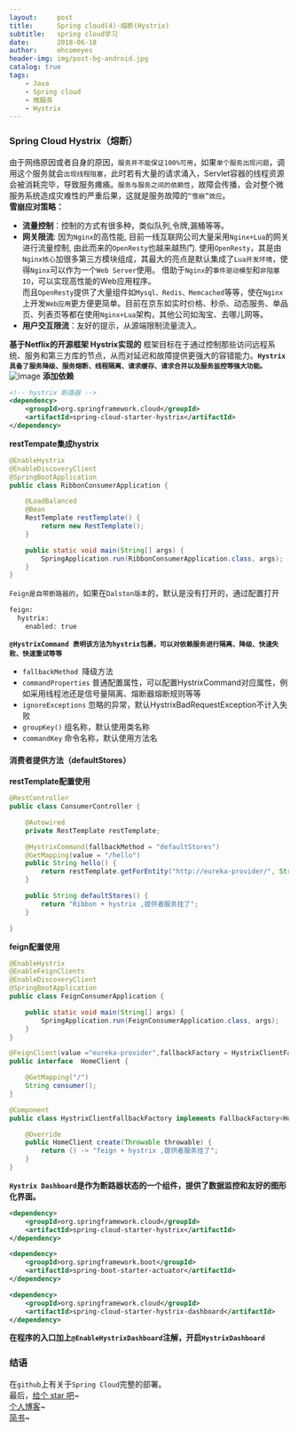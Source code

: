 ```yaml
---
layout:     post
title:      Spring cloud(4)-熔断(Hystrix)
subtitle:   spring cloud学习
date:       2018-06-18
author:     ohcomeyes
header-img: img/post-bg-android.jpg
catalog: true
tags:
    - Java
    - Spring cloud
    - 微服务
    - Hystrix
---
```


### Spring Cloud Hystrix（熔断）
由于网络原因或者自身的原因，`服务并不能保证100%可用`，如果`单个服务出现问题`，调用这个服务就会`出现线程阻塞`，此时若有大量的请求涌入，Servlet容器的线程资源会被消耗完毕，导致服务瘫痪。`服务与服务之间的依赖性`，故障会传播，会对整个微服务系统造成灾难性的严重后果，这就是服务故障的`“雪崩”效应`。  
**雪崩应对策略：**
* **流量控制**：控制的方式有很多种，类似队列,令牌,漏桶等等。
* **网关限流**: 因为`Nginx`的高性能, 目前一线互联网公司大量采用`Nginx+Lua`的网关进行流量控制, 由此而来的`OpenResty`也越来越热门.
使用`OpenResty`，其是由`Nginx核心`加很多第三方模块组成，其最大的亮点是默认集成了`Lua开发环境`，使得`Nginx`可以作为一个`Web Server`使用。
借助于`Nginx`的`事件驱动模型`和`非阻塞IO`，可以实现高性能的Web应用程序。  
而且`OpenResty`提供了大量组件如`Mysql、Redis、Memcached`等等，使在`Nginx`上开发`Web应用`更方便更简单。目前在京东如实时价格、秒杀、动态服务、单品页、列表页等都在使用`Nginx+Lua`架构，其他公司如淘宝、去哪儿网等。
* **用户交互限流**：友好的提示，从源端限制流量流入。

**基于Netflix的开源框架 Hystrix实现的**
框架目标在于通过控制那些访问远程系统、服务和第三方库的节点，从而对延迟和故障提供更强大的容错能力。**`Hystrix具备了服务降级、服务熔断、线程隔离、请求缓存、请求合并以及服务监控等强大功能。`**
![image](http://upload-images.jianshu.io/upload_images/14603910-adeb652597111d5e?imageMogr2/auto-orient/strip%7CimageView2/2/w/1240)
**添加依赖**
```xml
<!-- hystrix 断路器 -->
<dependency>
	<groupId>org.springframework.cloud</groupId>
	<artifactId>spring-cloud-starter-hystrix</artifactId>
</dependency>
```
**restTempate集成hystrix**
```java
@EnableHystrix
@EnableDiscoveryClient
@SpringBootApplication
public class RibbonConsumerApplication {

    @LoadBalanced
    @Bean
    RestTemplate restTemplate() {
        return new RestTemplate();
    }

	public static void main(String[] args) {
		SpringApplication.run(RibbonConsumerApplication.class, args);
	}
}
```
`Feign是自带断路器的`，如果在`Dalston版本`的，默认是没有打开的，通过配置打开
```sh
feign:
  hystrix:
    enabled: true
```
**`@HystrixCommand 表明该方法为hystrix包裹，可以对依赖服务进行隔离、降级、快速失败、快速重试等等`**
* `fallbackMethod `降级方法
* `commandProperties` 普通配置属性，可以配置HystrixCommand对应属性，例如采用线程池还是信号量隔离、熔断器熔断规则等等
* `ignoreExceptions` 忽略的异常，默认HystrixBadRequestException不计入失败
* `groupKey()` 组名称，默认使用类名称
* `commandKey` 命令名称，默认使用方法名

#### 消费者提供方法（defaultStores）
**restTemplate配置使用**
```java
@RestController
public class ConsumerController {

    @Autowired
    private RestTemplate restTemplate;

    @HystrixCommand(fallbackMethod = "defaultStores")
    @GetMapping(value = "/hello")
    public String hello() {
        return restTemplate.getForEntity("http://eureka-provider/", String.class).getBody();
    }

    public String defaultStores() {
        return "Ribbon + hystrix ,提供者服务挂了";
    }

}
```
**feign配置使用**
```java
@EnableHystrix
@EnableFeignClients
@EnableDiscoveryClient
@SpringBootApplication
public class FeignConsumerApplication {

	public static void main(String[] args) {
		SpringApplication.run(FeignConsumerApplication.class, args);
	}
}
```
```java
@FeignClient(value ="eureka-provider",fallbackFactory = HystrixClientFallbackFactory.class)
public interface  HomeClient {

    @GetMapping("/")
    String consumer();
}
```
```java
@Component
public class HystrixClientFallbackFactory implements FallbackFactory<HomeClient> {

    @Override
    public HomeClient create(Throwable throwable) {
        return () -> "feign + hystrix ,提供者服务挂了";
    }
}
```
**`Hystrix Dashboard`是作为断路器状态的一个组件，提供了数据监控和友好的图形化界面。**
```xml
<dependency>
	<groupId>org.springframework.cloud</groupId>
	<artifactId>spring-cloud-starter-hystrix</artifactId>
</dependency>

<dependency>
	<groupId>org.springframework.boot</groupId>
	<artifactId>spring-boot-starter-actuator</artifactId>
</dependency>

<dependency>
	<groupId>org.springframework.cloud</groupId>
	<artifactId>spring-cloud-starter-hystrix-dashboard</artifactId>
</dependency>
```
**在程序的入口加上`@EnableHystrixDashboard`注解，开启`HystrixDashboard`**

### 结语
在`github`上有关于`Spring Cloud`完整的部署。  
最后，[给个 star 吧](https://github.com/ohcomeyes/spring-cloud)~  
[个人博客](https://ohcomeyes.github.io)~  
[简书](https://www.jianshu.com/u/299dd40d2451)~  
